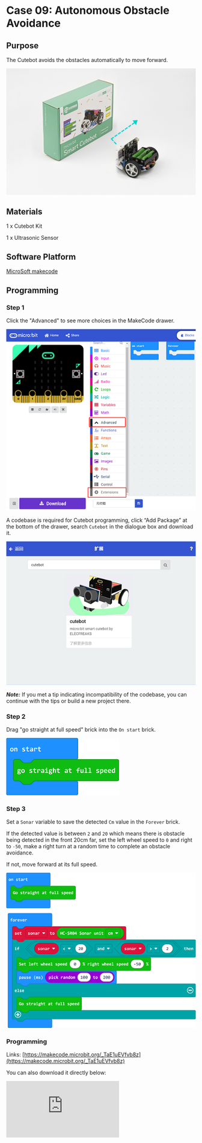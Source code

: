 # Case 09: Autonomous Obstacle Avoidance

## Purpose

The Cutebot avoids the obstacles automatically to move forward.

![](./images/cutebot-case-09-01.png)

## Materials

1 x Cutebot Kit

1 x Ultrasonic Sensor

## Software Platform

[MicroSoft makecode](https://makecode.microbit.org/#)

## Programming

### Step 1

Click the "Advanced" to see more choices in the MakeCode drawer.

![](./images/cutebot-pk-1.png)

A codebase is required for Cutebot programming, click “Add Package” at the bottom of the drawer, search `Cutebot` in the dialogue box and download it.

![](./images/cutebot-pk-11.png)

***Note:*** If you met a tip indicating incompatibility of the codebase, you can continue with the tips or build a new project there.

### Step 2

Drag "go straight at full speed" brick into the `On start` brick.

![](./images/case_09_01.png)

### Step 3

Set a `Sonar` variable to  save the detected `Cm` value in the `Forever` brick.

If the detected value is between `2` and `20` which means there is obstacle being detected in the front 20cm far, set the left wheel speed to `0` and right to `-50`, make a right turn at a random time to complete an obstacle avoidance.

If not, move forward at its full speed.

![](./images/case_09_02.png)


### Programming

Links: [https://makecode.microbit.org/_TaE1uEVfvb8z](https://makecode.microbit.org/_TaE1uEVfvb8z)

You can also download it directly below:

<div
    style={{
        position: 'relative',
        paddingBottom: '60%',
        overflow: 'hidden',
    }}
>
    <iframe
        src="https://makecode.microbit.org/_TaE1uEVfvb8z"
        frameborder="0"
        sandbox="allow-popups allow-forms allow-scripts allow-same-origin"
        style={{
            position: 'absolute',
            width: '100%',
            height: '100%',
        }}
    />
</div>


## Result

The Cutebot moves forward at its full speed and will make a right turn to keep going if any obstacle being detected.

![](./images/cutebot-case-09.gif)

## Exploration

Why should the detected value be over 2cm ?

## FAQ


Q: After connecting the Sonar:bit, the Cutebot doesn't work.
A: Please have a check on the connections of the Sonar:bit, make sure that you connect to the SR04 connection rather than the IIC.

## Relevant Files
---
